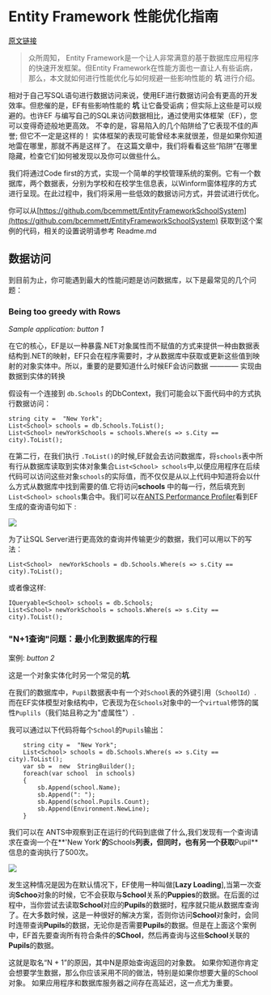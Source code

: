 # Entity Framework 性能优化指南

[原文链接](https://www.red-gate.com/simple-talk/dotnet/net-tools/entity-framework-performance-and-what-you-can-do-about-it/)

> 众所周知， Entity Framework是一个让人非常满意的基于数据库应用程序的快速开发框架。但Entity Framework在性能方面也一直让人有些诟病，那么，本文就如何进行性能优化与如何规避一些影响性能的 **坑** 进行介绍。

相对于自己写SQL语句进行数据访问来说，使用EF进行数据访问会有更高的开发效率。但悲催的是，EF有些影响性能的 **坑** 让它备受诟病；但实际上这些是可以规避的。也许EF
与编写自己的SQL来访问数据相比，通过使用实体框架（EF），您可以变得奇迹般地更高效。 不幸的是，容易陷入的几个陷阱给了它表现不佳的声誉; 但它不一定是这样的！ 实体框架的表现可能曾经本来就很差，但是如果你知道地雷在哪里，那就不再是这样了。 在这篇文章中，我们将看看这些“陷阱”在哪里隐藏，检查它们如何被发现以及你可以做些什么。

我们将通过Code first的方式，实现一个简单的学校管理系统的案例。它有一个数据库，两个数据表，分别为学校和在校学生信息表，以Winform窗体程序的方式进行呈现。在此过程中，我们将采用一些低效的数据访问方式，并尝试进行优化。

你可以从[https://github.com/bcemmett/EntityFrameworkSchoolSystem](https://github.com/bcemmett/EntityFrameworkSchoolSystem) 获取到这个案例的代码，相关的设置说明请参考 Readme.md
 
 ## 数据访问 
到目前为止，你可能遇到最大的性能问题是访问数据库，以下是最常见的几个问题：

### Being too greedy with Rows 
*Sample application: button 1*

在它的核心，EF是以一种暴露.NET对象属性而不赋值的方式来提供一种由数据表结构到.NET的映射，EF只会在程序需要时，才从数据库中获取或更新这些值到映射的对象实体中。所以，重要的是要知道什么时候EF会访问数据 ———— 实现由数据到实体的转换

假设有一个连接到 ```db.Schools``` 的DbContext，我们可能会以下面代码中的方式执行数据访问：
```
string city =  "New York";
List<School> schools = db.Schools.ToList();
List<School> newYorkSchools = schools.Where(s => s.City == city).ToList();
```
在第二行，在我们执行 ```.ToList()```的时候,EF就会去访问数据库，将```schools```表中所有行从数据库读取到实体对象集合```List<School> schools```中,以便应用程序在后续代码可以访问这些对象```schools```的实际值，而不仅仅是从以上代码中知道将会以什么方式从数据库中找到需要的值.它将访问**schools** 中的每一行，然后填充到```List<School> schools```集合中。我们可以在[ANTS Performance Profiler](http://www.red-gate.com/products/dotnet-development/ants-performance-profiler/index?utm_source=simpletalk&utm_medium=publink&utm_campaign=antsperformanceprofiler&utm_content=entityframeworkperformance)看到EF生成的查询语句如下 :

![](https://www.red-gate.com/simple-talk/wp-content/uploads/imported/2325-1-6b543c4e-c10f-45f3-ae1b-443ff17d8b01.png)

为了让SQL Server进行更高效的查询并传输更少的数据，我们可以用以下的写法：
```
List<School>  newYorkSchools = db.Schools.Where(s => s.City == city).ToList();
```

或者像这样:

```
IQueryable<School> schools = db.Schools;
List<School> newYorkSchools = schools.Where(s => s.City == city).ToList();
```

### "N+1查询"问题：最小化到数据库的行程

案例: *button 2*

这是一个对象实体化时另一个常见的**坑**.

在我们的数据库中，```Pupil```数据表中有一个对```School```表的外键引用（```SchoolId```）.而在EF实体模型对象结构中，它表现为在```Schools```对象中的一个```virtual```修饰的属性```Puplils```（我们姑且称之为"虚属性"）.

我可以通过以下代码将每个```School```的```Pupils```输出：
```
	string city =  "New York";
	List<School> schools = db.Schools.Where(s => s.City == city).ToList();
	var sb =  new  StringBuilder();
	foreach(var school  in schools)
	{
	    sb.Append(school.Name);
	    sb.Append(": ");
	    sb.Append(school.Pupils.Count);
	    sb.Append(Environment.NewLine);
	}
```

我们可以在 ANTS中观察到正在运行的代码到底做了什么,我们发现有一个查询请求在查询一个在**'New York'**的**Schools**列表，但同时，也有另一个获取**Pupil**信息的查询执行了500次。

![](https://www.red-gate.com/simple-talk/wp-content/uploads/imported/2325-1-2fbc0f9f-774f-441e-a91c-acdd4a812ba7.png)

发生这种情况是因为在默认情况下，EF使用一种叫做[**Lazy Loading**],当第一次查询**Schoo**对象的时候，它不会获取与**School**关系的**Puppies**的数据。在后面的过程中，当你尝试去读取**School**对应的**Pupils**的数据时，程序就只能从数据库查询了。在大多数时候，这是一种很好的解决方案，否则你访问**School**对象时，会同时连带查询**Pupils**的数据，无论你是否需要**Pupils**的数据。但是在上面这个案例中，EF首先要查询所有符合条件的**SChool**，然后再查询与这些**School**关联的**Pupils**的数据。

这就是取名“N + 1”的原因，其中N是原始查询返回的对象数。 如果你知道你肯定会想要学生数据，那么你应该采用不同的做法，特别是如果你想要大量的School对象。 如果应用程序和数据库服务器之间存在高延迟，这一点尤为重要。





